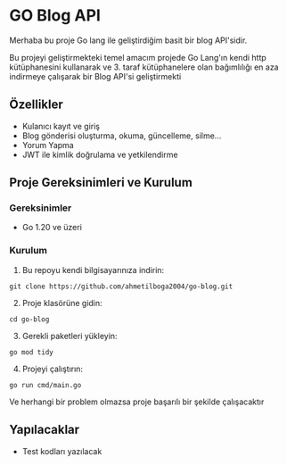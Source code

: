 # GO Blog API

Merhaba bu proje Go lang ile geliştirdiğim basit bir blog API'sidir.

Bu projeyi geliştirmekteki temel amacım projede Go Lang'ın kendi http kütüphanesini kullanarak ve 3. taraf kütüphanelere olan bağımlılığı en aza indirmeye çalışarak bir Blog API'si geliştirmekti

## Özellikler

-   Kulanıcı kayıt ve giriş
-   Blog gönderisi oluşturma, okuma, güncelleme, silme...
-   Yorum Yapma
-   JWT ile kimlik doğrulama ve yetkilendirme

## Proje Gereksinimleri ve Kurulum

### Gereksinimler

-   Go 1.20 ve üzeri

### Kurulum

1. Bu repoyu kendi bilgisayarınıza indirin:

```
git clone https://github.com/ahmetilboga2004/go-blog.git
```

2. Proje klasörüne gidin:

```
cd go-blog
```

3. Gerekli paketleri yükleyin:

```
go mod tidy
```

4. Projeyi çalıştırın:

```
go run cmd/main.go
```

Ve herhangi bir problem olmazsa proje başarılı bir şekilde çalışacaktır

## Yapılacaklar

-   Test kodları yazılacak
